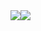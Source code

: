 
  <img style="max-width:400px;float:left;" src="https://raw.githubusercontent.com/mofengfs/mofengfs/main/assets/giphy.gif" />
  <img style="max-width:400px;float:left;" src="https://raw.githubusercontent.com/mofengfs/mofengfs/main/assets/giphy.gif" />


